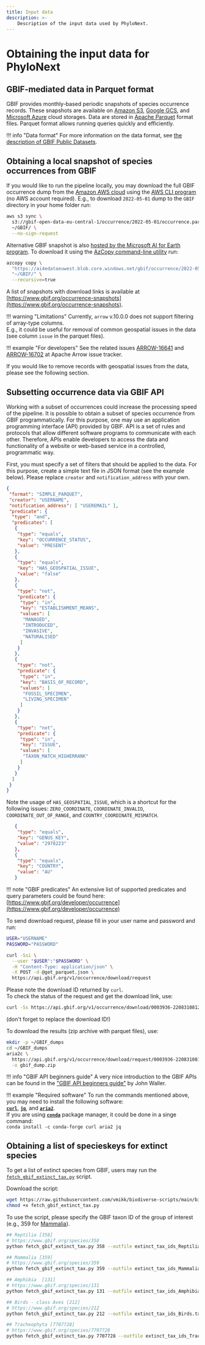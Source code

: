 ```yaml
---
title: Input data
description: >-
    Description of the input data used by PhyloNext.
---
```


# Obtaining the input data for PhyloNext

## GBIF-mediated data in Parquet format

GBIF provides monthly-based periodic snapshots of species occurrence records. 
These snapshots are available on [Amazon S3](https://registry.opendata.aws/gbif/), [Google GCS](https://console.cloud.google.com/storage/browser/public-datasets-gbif), and [Microsoft Azure](https://planetarycomputer.microsoft.com/dataset/gbif) cloud storages. 
Data are stored in [Apache Parquet](https://parquet.apache.org/) format files. 
Parquet format allows running queries quickly and efficiently.

!!! info "Data format"
    For more information on the data format, see [the description of GBIF Public Datasets](https://github.com/gbif/occurrence/blob/master/aws-public-data.md).

## Obtaining a local snapshot of species occurrences from GBIF

If you would like to run the pipeline locally, you may download the full GBIF occurrence dump from the [Amazon AWS cloud](https://registry.opendata.aws/gbif/) using the [AWS CLI program](https://aws.amazon.com/cli/) (no AWS account required). E.g., to download `2022-05-01` dump to the `GBIF` directory in your home folder run:
``` bash
aws s3 sync \
  s3://gbif-open-data-eu-central-1/occurrence/2022-05-01/occurrence.parquet/ \
  ~/GBIF/ \
  --no-sign-request
```

Alternative GBIF snapshot is also [hosted by the Microsoft AI for Earth program](https://github.com/microsoft/AIforEarthDataSets/blob/main/data/gbif.md). To download it using the [AzCopy command-line utility](https://docs.microsoft.com/en-us/azure/storage/common/storage-use-azcopy-v10) run:
``` bash
azcopy copy \
  "https://ai4edataeuwest.blob.core.windows.net/gbif/occurrence/2022-05-01/occurrence.parquet/*" \
  "~/GBIF/" \
  --recursive=true
```

A list of snapshots with download links is available at [https://www.gbif.org/occurrence-snapshots](https://www.gbif.org/occurrence-snapshots).

!!! warning "Limitations"
    Currently, `arrow` v.10.0.0 does not support filtering of array-type columns.  
    E.g., it could be useful for removal of common geospatial issues in the data (see column `issue` in the parquet files).

!!! example "For developers"
    See the related issues [ARROW-16641](https://issues.apache.org/jira/browse/ARROW-16641) 
    and [ARROW-16702](https://issues.apache.org/jira/browse/ARROW-16702) 
    at Apache Arrow issue tracker.

If you would like to remove records with geospatial issues from the data, please see the following section.

## Subsetting occurrence data via GBIF API

Working with a subset of occurrences could increase the processing speed of the pipeline. 
It is possible to obtain a subset of species occurrence from GBIF programmatically. 
For this purpose, one may use an application programming interface (API) provided by GBIF. 
API is a set of rules and protocols that allow different software programs to communicate with each other. 
Therefore, APIs enable developers to access the data and functionality of a website or web-based service in a controlled, programmatic way.  

First, you must specify a set of filters that should be applied to the data. 
For this purpose, create a simple text file in JSON format (see the example below). 
Please replace `creator` and `notification_address` with your own.  

``` json
{
 "format": "SIMPLE_PARQUET",
 "creator": "USERNAME",
 "notification_address": [ "USEREMAIL" ],
 "predicate": {
  "type": "and",
  "predicates": [
   {
    "type": "equals",
    "key": "OCCURRENCE_STATUS",
    "value": "PRESENT"
   },
   {
    "type": "equals",
    "key": "HAS_GEOSPATIAL_ISSUE",
    "value": "false"
   },
   {
    "type": "not",
    "predicate": {
     "type": "in",
     "key": "ESTABLISHMENT_MEANS",
     "values": [
      "MANAGED",
      "INTRODUCED",
      "INVASIVE",
      "NATURALISED"
     ]
    }
   },
   {
    "type": "not",
    "predicate": {
     "type": "in",
     "key": "BASIS_OF_RECORD",
     "values": [
      "FOSSIL_SPECIMEN",
      "LIVING_SPECIMEN"
     ]
    }
   },
   {
    "type": "not",
    "predicate": {
     "type": "in",
     "key": "ISSUE",
     "values": [
      "TAXON_MATCH_HIGHERRANK"
     ]
    }
   }
  ]
 }
}
```

Note the usage of `HAS_GEOSPATIAL_ISSUE`, which is a shortcut for the following issues: 
`ZERO_COORDINATE`, `COORDINATE_INVALID`, `COORDINATE_OUT_OF_RANGE`, and `COUNTRY_COORDINATE_MISMATCH`.  
``` json
   {
    "type": "equals",
    "key": "GENUS_KEY",
    "value": "2978223"
   },
   {
    "type": "equals",
    "key": "COUNTRY",
    "value": "AU"
   }
```

!!! note "GBIF predicates"
    An extensive list of supported predicates and query parameters could be found here:  
    [https://www.gbif.org/developer/occurrence](https://www.gbif.org/developer/occurrence)


To send download request, please fill in your user name and password and run:
``` bash
USER="USERNAME"
PASSWORD="PASSWORD"

curl -Ssi \
  --user "$USER":"$PASSWORD" \
  -H "Content-Type: application/json" \
  -X POST -d @get_parquet.json \
  https://api.gbif.org/v1/occurrence/download/request
```

Please note the download ID returned by `curl`.  
To check the status of the request and get the download link, use:
``` bash
curl -Ss https://api.gbif.org/v1/occurrence/download/0003936-220831081235567 | jq .
```
(don't forget to replace the download ID!)


To download the results (zip archive with parquet files), use:
``` bash
mkdir -p ~/GBIF_dumps
cd ~/GBIF_dumps
aria2c \
  https://api.gbif.org/v1/occurrence/download/request/0003936-220831081235567.zip \
  -o gbif_dump.zip
```

!!! info "GBIF API beginners guide"
    A very nice introduction to the GBIF APIs can be found in the ["GBIF API beginners guide"](https://data-blog.gbif.org/post/gbif-api-beginners-guide/) by John Waller.


!!! example "Required software"
    To run the commands mentioned above, you may need to install the following software:  
    [**`curl`**](https://curl.se/), [**`jq`**](https://stedolan.github.io/jq/), and [**`aria2`**](https://aria2.github.io/).  
    If you are using [**`conda`**](https://docs.conda.io/en/latest/) package manager, it could be done in a singe command:  
    `conda install -c conda-forge curl aria2 jq`

## Obtaining a list of specieskeys for extinct species

To get a list of extinct species from GBIF, users may run the [`fetch_gbif_extinct_tax.py`](https://github.com/vmikk/PhyloNext/blob/main/bin/fetch_gbif_extinct_tax.py) script.

Download the script:
``` bash
wget https://raw.githubusercontent.com/vmikk/biodiverse-scripts/main/bin/fetch_gbif_extinct_tax.py
chmod +x fetch_gbif_extinct_tax.py
```

To use the script, please specify the GBIF taxon ID of the group of interest (e.g., 359 for [Mammalia](https://www.gbif.org/species/359)).
``` bash
## Reptilia [358]
# https://www.gbif.org/species/358
python fetch_gbif_extinct_tax.py 358 --outfile extinct_tax_ids_Reptilia.txt

## Mammalia [359]
# https://www.gbif.org/species/359
python fetch_gbif_extinct_tax.py 359 --outfile extinct_tax_ids_Mammalia.txt

## Amphibia  [131]
# https://www.gbif.org/species/131
python fetch_gbif_extinct_tax.py 131 --outfile extinct_tax_ids_Amphibia.txt

## Birds - class Aves [212]
# https://www.gbif.org/species/212
python fetch_gbif_extinct_tax.py 212 --outfile extinct_tax_ids_Birds.txt

## Tracheophyta [7707728]
# https://www.gbif.org/species/7707728
python fetch_gbif_extinct_tax.py 7707728 --outfile extinct_tax_ids_Tracheophyta.txt
```
